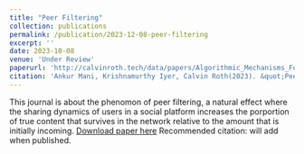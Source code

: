 ```yaml
---
title: "Peer Filtering"
collection: publications
permalink: /publication/2023-12-08-peer-filtering
excerpt: ''
date: 2023-10-08
venue: 'Under Review'
paperurl: 'http://calvinroth.tech/data/papers/Algorithmic_Mechanisms_For_Countering_Misinformation.pdf'
citation: 'Ankur Mani, Krishnamurthy Iyer, Calvin Roth(2023). &quot;Peer Filtering &quot; <i>Under Review</i>. 1(3).'
---
```


This journal is about the phenomon of peer filtering, a natural effect where the sharing dynamics of users in a social platform increases the porportion of true content that survives in the network relative to the amount that is initially incoming. 
[Download paper here](http://calvinroth.tech/data/papers/Algorithmic_Mechanisms_For_Countering_Misinformation.pdf)
Recommended citation: will add when published. 